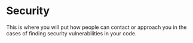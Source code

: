 # Security

This is where you will put how people can contact or approach you in the cases of finding security vulnerabilities in your code.
